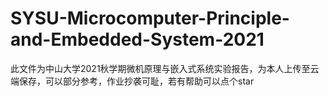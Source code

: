 # SYSU-Microcomputer-Principle-and-Embedded-System-2021
此文件为中山大学2021秋学期微机原理与嵌入式系统实验报告，为本人上传至云端保存，可以部分参考，作业抄袭可耻，若有帮助可以点个star
